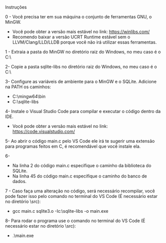 Instruções

0 - Você precisa ter em sua máquina o conjunto de ferramentas GNU, o MinGW.
- Você pode obter a versão mais estável no link: https://winlibs.com/
- Recomendo baixar a versão UCRT Runtime estável sem o LLVM/Clang/LLD/LLDB porque você não irá utilizar essas ferramentas.

1 - Extraia a pasta do MinGW no diretório raiz do Windows, no meu caso é o C:\

2- Copie a pasta sqlite-libs no diretório raiz do Windows, no meu caso é o C:\

3- Configure as variáveis de ambiente para o MinGW e o SQLite.
Adicione na PATH os caminhos:
- C:\mingw64\bin
- C:\sqlite-libs

4- Instale o Visual Studio Code para compilar e executar o código dentro da IDE.
- Você pode obter a versão mais estável no link: https://code.visualstudio.com/

5- Ao abrir o código main.c pelo VS Code ele irá te sugerir uma extensão para programas feitos em C, é recomendável que você instale ela.

6-
- Na linha 2 do código main.c especifique o caminho da biblioteca do SQLite.
- Na linha 45 do código main.c especifique o caminho do banco de dados.

7 - Caso faça uma alteração no código, será necessário recompilar, você pode fazer isso pelo comando no terminal do VS Code (É necessário estar no diretório \src):
- gcc main.c sqlite3.o -Ic:\sqlite-libs -o main.exe

8- Para rodar o programa use o comando no terminal do VS Code (É necessário estar no diretório \src):
- .\main.exe
